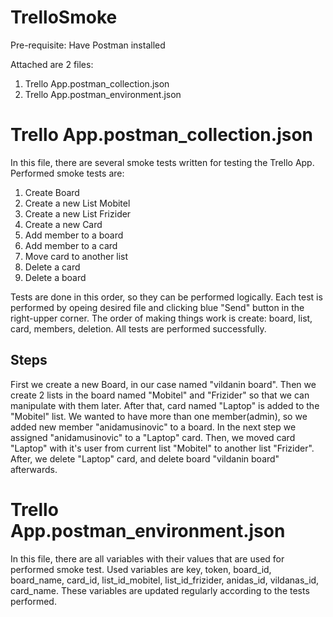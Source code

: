 # TrelloSmoke

Pre-requisite: Have Postman installed

Attached are 2 files:
  1. Trello App.postman_collection.json
  2. Trello App.postman_environment.json

# Trello App.postman_collection.json
In this file, there are several smoke tests written for testing the Trello App. Performed smoke tests are: 
  1. Create Board
  2. Create a new List Mobitel
  3. Create a new List Frizider
  4. Create a new Card
  5. Add member to a board
  6. Add member to a card
  7. Move card to another list
  8. Delete a card
  9. Delete a board

Tests are done in this order, so they can be performed logically. Each test is performed by opeing desired file and clicking blue "Send" button in the right-upper corner. The order of making things work is create: board, list, card, members, deletion. All tests are performed successfully.

## Steps
First we create a new Board, in our case named "vildanin board". Then we create 2 lists in the board named "Mobitel" and "Frizider" so that we can manipulate with them later. After that, card named "Laptop" is added to the "Mobitel" list.
We wanted to have more than one member(admin), so we added new member "anidamusinovic" to a board. In the next step we assigned "anidamusinovic" to a "Laptop" card. Then, we moved card "Laptop" with it's user from current list "Mobitel" to another list "Frizider". After, we delete "Laptop" card, and delete board "vildanin board" afterwards.

# Trello App.postman_environment.json
In this file, there are all variables with their values that are used for performed smoke test. Used variables are key, token, board_id, board_name, card_id, list_id_mobitel, list_id_frizider, anidas_id, vildanas_id, card_name. These variables are updated regularly according to the tests performed.
